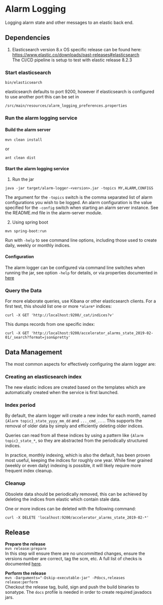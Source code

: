 # Alarm Logging

Logging alarm state and other messages to an elastic back end.

## Dependencies ##
1. Elasticsearch version 8.x OS specific release can be found here:  
https://www.elastic.co/downloads/past-releases#elasticsearch  
The CI/CD pipeline is setup to test with elastic release 8.2.3

### Start elasticsearch

    bin/elasticsearch

elasticsearch defaults to port 9200, however if elasticsearch is configured to use another port this can be set in

    /src/main/resources/alarm_logging_preferences.properties

### Run the alarm logging service

#### Build the alarm server

``` 
mvn clean install
```
or

```
ant clean dist
```

#### Start the alarm logging service

1. Run the jar

```
java -jar target/alarm-logger-<version>.jar -topics MY,ALARM,CONFIGS
```
The argument for the ```-topics``` switch is the comma separated list of alarm configurations you wish to be 
logged. An alarm configuration is the value specified 
for the ```-config``` switch when starting an alarm server instance. See the README.md file in the alarm-server module.

2. Using spring boot  

```
mvn spring-boot:run
```

Run with `-help` to see command line options,
including those used to create daily, weekly or monthly indices.

#### Configuration

The alarm logger can be configured via command line switches when running the jar, see option `-help` for details, 
or via properties documented in [here](https://github.com/ControlSystemStudio/phoebus/blob/master/services/alarm-logger/src/main/resources/alarm_logger.properties)




### Query the Data

For more elaborate queries, use Kibana or other elasticsearch clients.
For a first test, this should list one or more `*alarm*` indices:

```
curl -X GET 'http://localhost:9200/_cat/indices?v'
```

This dumps records from one specific index:

```
curl -X GET 'http://localhost:9200/accelerator_alarms_state_2019-02-01/_search?format=json&pretty'
```

## Data Management

The  most common aspects for effectively configuring the alarm logger are: 

### Creating an elasticsearch index

The new elastic indices are created based on the templates which are automatically created
when the service is first launched.

### Index period

By default, the alarm logger will create a new index for each month, named
`{Alarm topic}_state_yyyy_mm_dd` and `..._cmd_...`.
This supports the removal of older data by simply and efficiently deleting older indices.

Queries can read from all these indices by using a pattern like `{Alarm topic}_state_*`,
so they are abstracted from the periodically structured indices.

In practice, monthly indexing, which is also the default, has been proven most useful,
keeping the indices for roughly one year.
While finer grained (weekly or even daily) indexing is possible, it will likely require more frequent index cleanup.

### Cleanup

Obsolete data should be periodically removed, this can be achieved by deleting the indices from elastic which contain
stale data. 

One or more indices can be deleted with the following command:

```
curl -X DELETE 'localhost:9200/accelerator_alarms_state_2019-02-*'
```

## Release

**Prepare the release**  
`mvn release:prepare`  
In this step will ensure there are no uncommitted changes, ensure the versions number are correct, tag the scm, etc.
A full list of checks is documented [here](https://maven.apache.org/maven-release/maven-release-plugin/examples/prepare-release.html).

**Perform the release**  
`mvn -Darguments="-Dskip-executable-jar" -Pdocs,releases release:perform`  
Checkout the release tag, build, sign and push the build binaries to sonatype. The `docs` profile is needed in order
to create required javadocs jars.